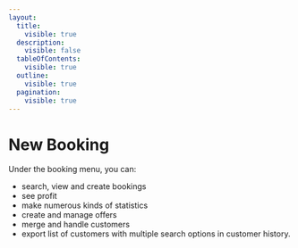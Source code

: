 ```yaml
---
layout:
  title:
    visible: true
  description:
    visible: false
  tableOfContents:
    visible: true
  outline:
    visible: true
  pagination:
    visible: true
---
```


# New Booking

Under the booking menu, you can:

* search, view and create bookings
* see profit &#x20;
* make numerous kinds of statistics
* create and manage offers&#x20;
* merge and handle customers
* export list of customers with multiple search options in customer history.

